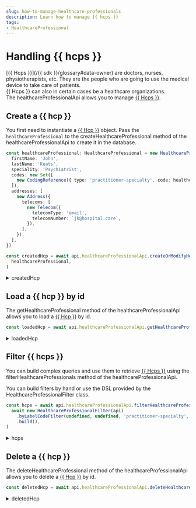 ```yaml
---
slug: how-to-manage-healthcare-professionals
description: Learn how to manage {{ hcps }}
tags:
- HealthcareProfessional
---
```

# Handling {{ hcps }}

[{{ Hcps }}](/{{ sdk }}/glossary#data-owner) are doctors, nurses, physiotherapists, etc. They are the 
people who are going to use the medical device to take care of patients.  
{{ Hcps }} can also in certain cases be a healthcare organizations.  
The healthcareProfessionalApi allows you to manage [{{ Hcps }}](../references/classes/HealthcareProfessional.md).

## Create a {{ hcp }}

You first need to instantiate a [{{ Hcp }}](../references/classes/HealthcareProfessional.md) object.
Pass the `healthcareProfessional` to the createHealthcareProfessional method of the healthcareProfessionalApi to create it in the database.

<!-- file://code-samples/how-to/manage-healthcare-professionals/index.mts snippet:Create a {{ hcp }}-->
```typescript
const healthcareProfessional: HealthcareProfessional = new HealthcareProfessional({
  firstName: 'John',
  lastName: 'Keats',
  speciality: 'Psychiatrist',
  codes: new Set([
    new CodingReference({ type: 'practitioner-specialty', code: healthcareProfessionalCode }),
  ]),
  addresses: [
    new Address({
      telecoms: [
        new Telecom({
          telecomType: 'email',
          telecomNumber: `jk@hospital.care`,
        }),
      ],
    }),
  ],
})

const createdHcp = await api.healthcareProfessionalApi.createOrModifyHealthcareProfessional(
  healthcareProfessional,
)
```

<!-- output://code-samples/how-to/manage-healthcare-professionals/createdHcp.txt -->
<details>
<summary>createdHcp</summary>

```json
{
  "id": "07bda9b6-b70b-4c08-9841-f0d8aa15208c",
  "languages": [],
  "rev": "1-9b135fd45393e8e5a3d3b63bcbfab447",
  "name": "Keats John",
  "lastName": "Keats",
  "firstName": "John",
  "speciality": "Psychiatrist",
  "labels": {},
  "codes": {},
  "names": [
    {
      "firstNames": [
        "John"
      ],
      "prefix": [],
      "suffix": [],
      "lastName": "Keats",
      "text": "Keats John",
      "use": "official"
    }
  ],
  "addresses": [
    {
      "telecoms": [
        {
          "telecomNumber": "jk@hospital.care",
          "telecomType": "email"
        }
      ]
    }
  ],
  "properties": {},
  "systemMetaData": {
    "aesExchangeKeys": {},
    "hcPartyKeys": {},
    "privateKeyShamirPartitions": {},
    "transferKeys": {},
    "publicKeysForOaepWithSha256": {}
  }
}
```
</details>

## Load a {{ hcp }} by id

The getHealthcareProfessional method of the healthcareProfessionalApi allows you to load a [{{ Hcp }}](../references/classes/HealthcareProfessional.md) by id.

<!-- file://code-samples/how-to/manage-healthcare-professionals/index.mts snippet:Load a {{ hcp }} by id-->
```typescript
const loadedHcp = await api.healthcareProfessionalApi.getHealthcareProfessional(createdHcp.id)
```

<!-- output://code-samples/how-to/manage-healthcare-professionals/loadedHcp.txt -->
<details>
<summary>loadedHcp</summary>

```json
{
  "id": "07bda9b6-b70b-4c08-9841-f0d8aa15208c",
  "languages": [],
  "rev": "1-9b135fd45393e8e5a3d3b63bcbfab447",
  "name": "Keats John",
  "lastName": "Keats",
  "firstName": "John",
  "speciality": "Psychiatrist",
  "labels": {},
  "codes": {},
  "names": [
    {
      "firstNames": [
        "John"
      ],
      "prefix": [],
      "suffix": [],
      "lastName": "Keats",
      "text": "Keats John",
      "use": "official"
    }
  ],
  "addresses": [
    {
      "telecoms": [
        {
          "telecomNumber": "jk@hospital.care",
          "telecomType": "email"
        }
      ]
    }
  ],
  "properties": {},
  "systemMetaData": {
    "aesExchangeKeys": {},
    "hcPartyKeys": {},
    "privateKeyShamirPartitions": {},
    "transferKeys": {},
    "publicKeysForOaepWithSha256": {}
  }
}
```
</details>

## Filter {{ hcps }}

You can build complex queries and use them to retrieve [{{ Hcps }}](../references/classes/HealthcareProfessional.md) using the filterHealthcareProfessionals method of the healthcareProfessionalApi.

You can build filters by hand or use the DSL provided by the HealthcareProfessionalFilter class.

<!-- file://code-samples/how-to/manage-healthcare-professionals/index.mts snippet:Filter {{ hcps }}-->
```typescript
const hcps = await api.healthcareProfessionalApi.filterHealthcareProfessionalBy(
  await new HealthcareProfessionalFilter(api)
    .byLabelCodeFilter(undefined, undefined, 'practitioner-specialty', healthcareProfessionalCode)
    .build(),
)
```

<!-- output://code-samples/how-to/manage-healthcare-professionals/hcps.txt -->
<details>
<summary>hcps</summary>

```json
{
  "pageSize": 1000,
  "totalSize": 441,
  "rows": [
    {
      "id": "07bda9b6-b70b-4c08-9841-f0d8aa15208c",
      "languages": [],
      "rev": "1-9b135fd45393e8e5a3d3b63bcbfab447",
      "name": "Keats John",
      "lastName": "Keats",
      "firstName": "John",
      "speciality": "Psychiatrist",
      "labels": {},
      "codes": {},
      "names": [
        {
          "firstNames": [
            "John"
          ],
          "prefix": [],
          "suffix": [],
          "lastName": "Keats",
          "text": "Keats John",
          "use": "official"
        }
      ],
      "addresses": [
        {
          "telecoms": [
            {
              "telecomNumber": "jk@hospital.care",
              "telecomType": "email"
            }
          ]
        }
      ],
      "properties": {},
      "systemMetaData": {
        "aesExchangeKeys": {},
        "hcPartyKeys": {},
        "privateKeyShamirPartitions": {},
        "transferKeys": {},
        "publicKeysForOaepWithSha256": {}
      }
    }
  ],
  "nextKeyPair": {}
}
```
</details>

## Delete a {{ hcp }}

The deleteHealthcareProfessional method of the healthcareProfessionalApi allows you to delete a [{{ Hcp }}](../references/classes/HealthcareProfessional.md) by id.

<!-- file://code-samples/how-to/manage-healthcare-professionals/index.mts snippet:Delete a {{ hcp }}-->
```typescript
const deletedHcp = await api.healthcareProfessionalApi.deleteHealthcareProfessional(createdHcp.id)
```

<!-- output://code-samples/how-to/manage-healthcare-professionals/deletedHcp.txt -->
<details>
<summary>deletedHcp</summary>

```text
3-a2c6eb49f60a29190496bec0ea27c306
```
</details>
